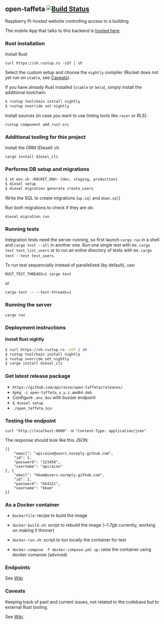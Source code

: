 ## open-taffeta [![Build Status](https://travis-ci.org/apiraino/open-taffeta.svg?branch=master)](https://travis-ci.org/apiraino/open-taffeta)
Raspberry Pi-hosted website controlling access to a building

The mobile App that talks to this backend is [hosted here](https://gitlab.com/apiraino/flutter_door_buzzer).

### Rust installation

Install Rust

`curl https://sh.rustup.rs -sSf | sh`

Select the custom setup and choose the `nightly` compiler (Rocket does not yet run on `stable`, see [Caveats](#caveats)).

If you have already Rust installed (`stable` or `beta`), simply install the additional toolchain:
``` bash
$ rustup toolchain install nightly
$ rustup override set nightly
```

Install sources (in case you want to use linting tools like `racer` or RLS):

`rustup component add rust-src`

### Additional tooling for this project

Install the ORM (Diesel) cli:

`cargo install diesel_cli`

### Performs DB setup and migrations

``` bash
$ sh env.sh <ROCKET_ENV> (dev, staging, production)
$ diesel setup
$ diesel migration generate create_users
```

Write the SQL to create migrations (`up.sql` and `down.sql`)

Run both migrations to check if they are ok:

`diesel migration run`

### Running tests

Integration tests need the server running, so first launch `cargo run` in a shell and `cargo test --all` in another one.  Run one single test with ex. `cargo test test_list_users` or to run an entire directory of tests with ex. `cargo test --test test_users`.

To run test sequencially instead of parallelized (by default), use:

`RUST_TEST_THREADS=1 cargo test`

or

`cargo test -- --test-threads=1`

### Running the server

`cargo run`

### Deployment instructions

#### Install Rust nightly

``` bash
$ curl https://sh.rustup.rs -sSf | sh
$ rustup toolchain install nightly
$ rustup override set nightly
$ cargo install diesel_cli
```

### Get latest release package

- `https://github.com/apiraino/open-taffeta/releases/`
- `dpkg -i open-taffeta_x.y.z_amd64.deb`
- Configure `.env_dev` with buzzer endpoint
- `$ diesel setup`
- `./open_taffeta_bin`

### Testing the endpoint

`curl "http://localhost:8000" -H "Content-Type: application/json"`

The response should look like this JSON:

```
[{
    "email": "apiraino@users.noreply.github.com",
    "id": 1,
    "password": "123456",
    "username": "apiraino"
}, {
    "email": "kkom@users.noreply.github.com",
    "id": 2,
    "password": "654321",
    "username": "kkom"
}]
```

### As a Docker container

* `Dockerfile`: recipe to build the image

* `docker-build.sh`: script to rebuild the image (~1.7gb currently, working on making it thinner)

* `docker-run.sh`: script to tun locally the container for test

* `docker-compose -f docker-compose.yml up`: raise the container using docker compose (adviced)

### Endpoints

See [Wiki](https://github.com/apiraino/open-taffeta/wiki/Endpoints)

### Caveats

Keeping track of past and current issues, not related to the codebase but to external Rust tooling.

See [Wiki](https://github.com/apiraino/open-taffeta/wiki/Caveats).
